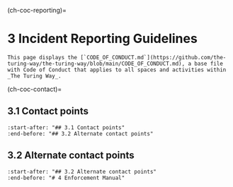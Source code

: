 (ch-coc-reporting)=
# 3 Incident Reporting Guidelines

```{note}
This page displays the [`CODE_OF_CONDUCT.md`](https://github.com/the-turing-way/the-turing-way/blob/main/CODE_OF_CONDUCT.md), a base file with Code of Conduct that applies to all spaces and activities within _The Turing Way_.
```
(ch-coc-contact)=
## 3.1 Contact points

```{include} ../../../../CODE_OF_CONDUCT.md
:start-after: "## 3.1 Contact points"
:end-before: "## 3.2 Alternate contact points"
```

## 3.2 Alternate contact points

```{include} ../../../../CODE_OF_CONDUCT.md
:start-after: "## 3.2 Alternate contact points"
:end-before: "# 4 Enforcement Manual"
```
